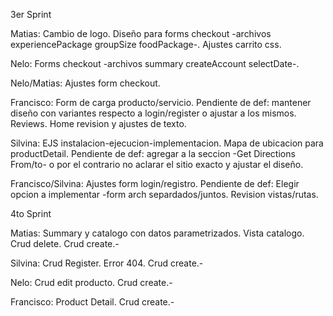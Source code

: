 3er Sprint 

Matias: Cambio de logo. Diseño para forms checkout -archivos experiencePackage groupSize foodPackage-. Ajustes carrito css.

Nelo: Forms checkout -archivos summary createAccount selectDate-.

Nelo/Matias: Ajustes form checkout. 

Francisco: Form de carga producto/servicio. Pendiente de def: mantener diseño con variantes respecto a login/register o ajustar a los mismos. Reviews. Home revision y ajustes de texto.

Silvina: EJS instalacion-ejecucion-implementacion. Mapa de ubicacion para productDetail. Pendiente de def: agregar a la seccion -Get Directions From/to- o por el contrario no aclarar el sitio exacto y ajustar el diseño.

Francisco/Silvina: Ajustes form login/registro. Pendiente de def: Elegir opcion a implementar -form arch separdados/juntos. Revision vistas/rutas.

4to Sprint 

Matias: Summary y catalogo con datos parametrizados. Vista catalogo. Crud delete. Crud create.-

Silvina: Crud Register. Error 404. Crud create.-

Nelo: Crud edit producto. Crud create.-

Francisco: Product Detail. Crud create.-
